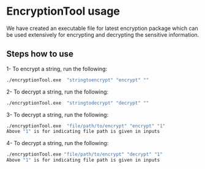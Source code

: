 # EncryptionTool usage

We have created an executable file for latest encryption package which can be used extensively for encrypting and decrypting the sensitive information.

## Steps how to use

1- To encrypt a string, run the following:

```bash
./encryptionTool.exe  "stringtoencrypt" "encrypt" ""
```

2- To decrypt a string, run the following:

```bash
./encryptionTool.exe  "stringtodecrypt" "decrypt" ""
```

3- To decrypt a string, run the following:

```bash
./encryptionTool.exe  "file/path/to/encrypt" "encrypt" "1"
Above "1" is for indicating file path is given in inputs 
```

4- To decrypt a string, run the following:

```bash
./encryptionTool.exe "file/path/to/encrypt" "decrypt" "1"
Above "1" is for indicating file path is given in inputs 
```
